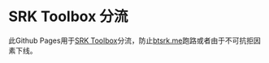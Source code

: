 # SRK Toolbox 分流

此Github Pages用于[SRK Toolbox](https://github.com/Raka-loah/SRK-Toolbox)分流，防止[btsrk.me](https://btsrk.me)跑路或者由于不可抗拒因素下线。